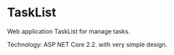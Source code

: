 # TaskList
Web application TaskList for manage tasks.

Technology: ASP NET Core 2.2. with very simple design.
